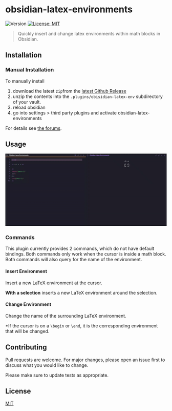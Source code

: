 # obsidian-latex-environments
![Version](https://img.shields.io/badge/version-0.0.4-blue.svg?cacheSeconds=2592000)
[![License: MIT](https://img.shields.io/badge/License-MIT-yellow.svg)](#license)
> Quickly insert and change latex environments within math blocks in Obsidian.

## Installation

### Manual Installation
To manually install 
 1. download the latest `zip`from the [latest Github Release](https://github.com/raineszm/obsidian-latex-environments/releases/latest)
 1. unzip the contents into the `.plugins/obisidian-latex-env` subdirectory of your vault.
 1. reload obsidian
 1. go into settings > third party plugins and activate obsidian-latex-environments

For details see [the forums](https://forum.obsidian.md/t/plugins-mini-faq/7737).

## Usage

![](latexenv.gif)

###  Commands

This plugin currently provides 2 commands, which do not have default bindings.
Both commands only work when the cursor is inside a math block.
Both commands will also query for the name of the environment.

#### Insert Environment

Insert a new LaTeX environment at the cursor.

**With a selection** inserts a new LaTeX environment around the selection.


#### Change Environment

Change the name of the surrounding LaTeX environment.

*If the cursor is on a `\begin` or `\end`, it is the corresponding environment that will be changed.


## Contributing
Pull requests are welcome. For major changes, please open an issue first to discuss what you would like to change.

Please make sure to update tests as appropriate.

## License
[MIT](https://choosealicense.com/licenses/mit/)

